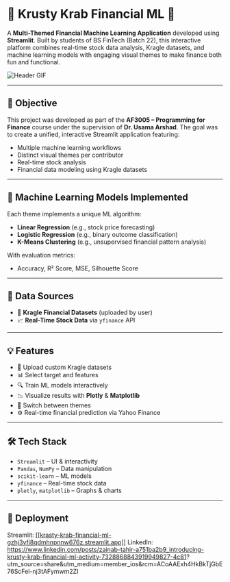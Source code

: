 # 🐙 Krusty Krab Financial ML 🍔

A **Multi-Themed Financial Machine Learning Application** developed using **Streamlit**. Built by students of BS FinTech (Batch 22), this interactive platform combines real-time stock data analysis, Kragle datasets, and machine learning models with engaging visual themes to make finance both fun and functional.

![Header GIF](https://media.giphy.com/media/3o6wO7zlFQqwTebnck/giphy.gif)

---

## 🎯 Objective

This project was developed as part of the **AF3005 – Programming for Finance** course under the supervision of **Dr. Usama Arshad**. The goal was to create a unified, interactive Streamlit application featuring:
- Multiple machine learning workflows
- Distinct visual themes per contributor
- Real-time stock analysis
- Financial data modeling using Kragle datasets

---


## 🧠 Machine Learning Models Implemented

Each theme implements a unique ML algorithm:
- **Linear Regression** (e.g., stock price forecasting)
- **Logistic Regression** (e.g., binary outcome classification)
- **K-Means Clustering** (e.g., unsupervised financial pattern analysis)

With evaluation metrics:
- Accuracy, R² Score, MSE, Silhouette Score

---

## 🔗 Data Sources

- 📂 **Kragle Financial Datasets** (uploaded by user)
- 📈 **Real-Time Stock Data** via `yfinance` API


---

## 💡 Features

- 📁 Upload custom Kragle datasets
- 📊 Select target and features
- 🔍 Train ML models interactively
- 📉 Visualize results with **Plotly** & **Matplotlib**
- 🎨 Switch between themes
- ⚙️ Real-time financial prediction via Yahoo Finance

---

## 🛠️ Tech Stack

- `Streamlit` – UI & interactivity
- `Pandas`, `NumPy` – Data manipulation
- `scikit-learn` – ML models
- `yfinance` – Real-time stock data
- `plotly`, `matplotlib` – Graphs & charts

---

## 🚀 Deployment 
 Streamlit: [[[krasty-krab-financial-ml-gzhj3vfi8qdmhnpnnw676z.streamlit.app]]](https://krasty-krab-financial-ml-gzhj3vfi8qdmhnpnnw676z.streamlit.app/)
 LinkedIn: https://www.linkedin.com/posts/zainab-tahir-a751ba2b9_introducing-krusty-krab-financial-ml-activity-7328868843919949827-4c81? 
 utm_source=share&utm_medium=member_ios&rcm=ACoAAExh4HkBkTjGbE76ScFel-nj3tAFymwm2ZI

